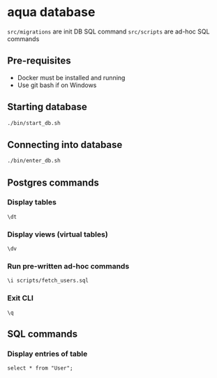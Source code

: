 # aqua database

`src/migrations` are init DB SQL command
`src/scripts` are ad-hoc SQL commands  

## Pre-requisites
- Docker must be installed and running
- Use git bash if on Windows

## Starting database
```bash
./bin/start_db.sh
```

## Connecting into database
```bash
./bin/enter_db.sh
```

## Postgres commands

### Display tables
```psql
\dt
```

### Display views (virtual tables)
```psql
\dv
```

### Run pre-written ad-hoc commands
```psql
\i scripts/fetch_users.sql
```

### Exit CLI
```psql
\q
```

## SQL commands

### Display entries of table
```psql
select * from "User";
```
